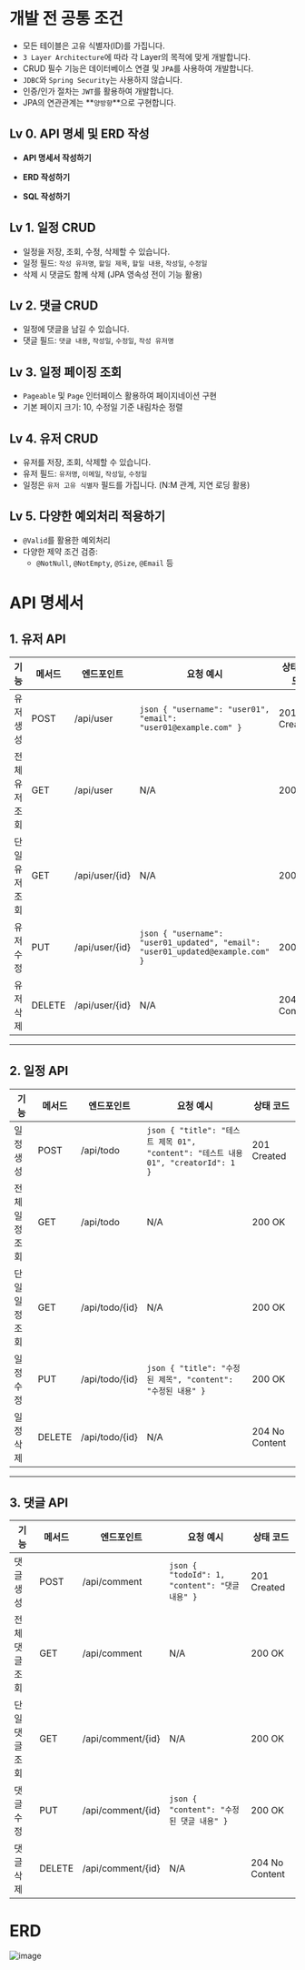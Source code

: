# 개발 전 공통 조건

- 모든 테이블은 고유 식별자(ID)를 가집니다.
- `3 Layer Architecture`에 따라 각 Layer의 목적에 맞게 개발합니다.
- CRUD 필수 기능은 데이터베이스 연결 및 `JPA`를 사용하여 개발합니다.
- `JDBC`와 `Spring Security`는 사용하지 않습니다.
- 인증/인가 절차는 `JWT`를 활용하여 개발합니다.
- JPA의 연관관계는 **`양방향`**으로 구현합니다.

## Lv 0. API 명세 및 ERD 작성

-  **API 명세서 작성하기**
    

-  **ERD 작성하기**
    

-  **SQL 작성하기**
    

## Lv 1. 일정 CRUD

-  일정을 저장, 조회, 수정, 삭제할 수 있습니다.
- 일정 필드: `작성 유저명`, `할일 제목`, `할일 내용`, `작성일`, `수정일`
- 삭제 시 댓글도 함께 삭제 (JPA 영속성 전이 기능 활용)

## Lv 2. 댓글 CRUD

-  일정에 댓글을 남길 수 있습니다.
- 댓글 필드: `댓글 내용`, `작성일`, `수정일`, `작성 유저명`

## Lv 3. 일정 페이징 조회

-  `Pageable` 및 `Page` 인터페이스 활용하여 페이지네이션 구현
- 기본 페이지 크기: 10, 수정일 기준 내림차순 정렬

## Lv 4. 유저 CRUD

-  유저를 저장, 조회, 삭제할 수 있습니다.
- 유저 필드: `유저명`, `이메일`, `작성일`, `수정일`
- 일정은 `유저 고유 식별자` 필드를 가집니다. (N:M 관계, 지연 로딩 활용)

## Lv 5. 다양한 예외처리 적용하기

-  `@Valid`를 활용한 예외처리
- 다양한 제약 조건 검증: 
    - `@NotNull`, `@NotEmpty`, `@Size`, `@Email` 등

# API 명세서

## 1. 유저 API

| 기능           | 메서드 | 엔드포인트               | 요청 예시                            | 상태 코드       |
|----------------|--------|------------------------|---------------------------------------|------------------|
| 유저 생성      | POST   | /api/user              | ```json { "username": "user01", "email": "user01@example.com" } ``` | 201 Created       |
| 전체 유저 조회 | GET    | /api/user              | N/A                                   | 200 OK           |
| 단일 유저 조회 | GET    | /api/user/{id}         | N/A                                   | 200 OK           |
| 유저 수정      | PUT    | /api/user/{id}         | ```json { "username": "user01_updated", "email": "user01_updated@example.com" } ``` | 200 OK           |
| 유저 삭제      | DELETE | /api/user/{id}         | N/A                                   | 204 No Content    |

---

## 2. 일정 API

| 기능           | 메서드 | 엔드포인트               | 요청 예시                            | 상태 코드       |
|----------------|--------|------------------------|---------------------------------------|------------------|
| 일정 생성      | POST   | /api/todo              | ```json { "title": "테스트 제목 01", "content": "테스트 내용 01", "creatorId": 1 } ``` | 201 Created       |
| 전체 일정 조회 | GET    | /api/todo              | N/A                                   | 200 OK           |
| 단일 일정 조회 | GET    | /api/todo/{id}         | N/A                                   | 200 OK           |
| 일정 수정      | PUT    | /api/todo/{id}         | ```json { "title": "수정된 제목", "content": "수정된 내용" } ``` | 200 OK           |
| 일정 삭제      | DELETE | /api/todo/{id}         | N/A                                   | 204 No Content    |

---

## 3. 댓글 API

| 기능           | 메서드 | 엔드포인트               | 요청 예시                            | 상태 코드       |
|----------------|--------|------------------------|---------------------------------------|------------------|
| 댓글 생성      | POST   | /api/comment           | ```json { "todoId": 1, "content": "댓글 내용" } ``` | 201 Created       |
| 전체 댓글 조회 | GET    | /api/comment           | N/A                                   | 200 OK           |
| 단일 댓글 조회 | GET    | /api/comment/{id}      | N/A                                   | 200 OK           |
| 댓글 수정      | PUT    | /api/comment/{id}      | ```json { "content": "수정된 댓글 내용" } ``` | 200 OK           |
| 댓글 삭제      | DELETE | /api/comment/{id}      | N/A                                   | 204 No Content    |


# ERD

![image](https://github.com/user-attachments/assets/1548cc72-1282-4cf9-a85b-34e63737f22a)

